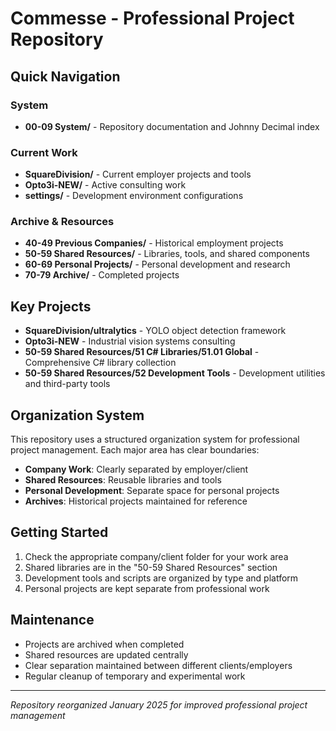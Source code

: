 # Commesse - Professional Project Repository

## Quick Navigation

### System
- **00-09 System/** - Repository documentation and Johnny Decimal index

### Current Work
- **SquareDivision/** - Current employer projects and tools
- **Opto3i-NEW/** - Active consulting work
- **settings/** - Development environment configurations

### Archive & Resources
- **40-49 Previous Companies/** - Historical employment projects
- **50-59 Shared Resources/** - Libraries, tools, and shared components
- **60-69 Personal Projects/** - Personal development and research
- **70-79 Archive/** - Completed projects

## Key Projects
- **SquareDivision/ultralytics** - YOLO object detection framework
- **Opto3i-NEW** - Industrial vision systems consulting
- **50-59 Shared Resources/51 C# Libraries/51.01 Global** - Comprehensive C# library collection
- **50-59 Shared Resources/52 Development Tools** - Development utilities and third-party tools

## Organization System
This repository uses a structured organization system for professional project management. Each major area has clear boundaries:

- **Company Work**: Clearly separated by employer/client
- **Shared Resources**: Reusable libraries and tools
- **Personal Development**: Separate space for personal projects
- **Archives**: Historical projects maintained for reference

## Getting Started
1. Check the appropriate company/client folder for your work area
2. Shared libraries are in the "50-59 Shared Resources" section
3. Development tools and scripts are organized by type and platform
4. Personal projects are kept separate from professional work

## Maintenance
- Projects are archived when completed
- Shared resources are updated centrally
- Clear separation maintained between different clients/employers
- Regular cleanup of temporary and experimental work

---
*Repository reorganized January 2025 for improved professional project management*